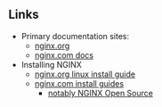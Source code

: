 ## Links

- Primary documentation sites:
    - [nginx.org](https://nginx.org/en/docs)
    - [nginx.com docs](https://docs.nginx.com/nginx)
- Installing NGINX
    - [nginx.org linux install guide](https://nginx.org/en/linux_packages.html)
    - [nginx.com install guides](https://docs.nginx.com/nginx/admin-guide/installing-nginx/)
        - [notably NGINX Open Source](https://docs.nginx.com/nginx/admin-guide/installing-nginx/installing-nginx-open-source)
